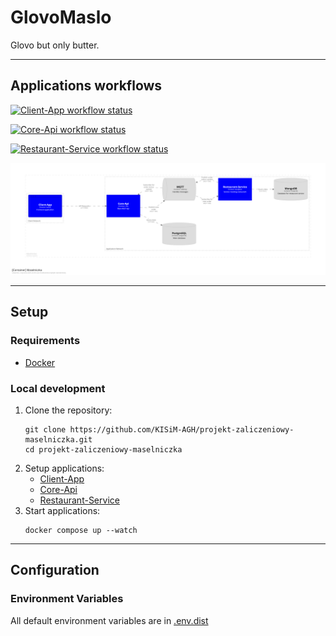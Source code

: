 # GlovoMaslo

Glovo but only butter.

---

## Applications workflows
[![Client-App workflow status](https://github.com/KISiM-AGH/projekt-zaliczeniowy-maselniczka/actions/workflows/client-app.yml/badge.svg)](https://github.com/KISiM-AGH/projekt-zaliczeniowy-maselniczka/tree/master/src/client)

[![Core-Api workflow status](https://github.com/KISiM-AGH/projekt-zaliczeniowy-maselniczka/actions/workflows/core-api.yml/badge.svg)](https://github.com/KISiM-AGH/projekt-zaliczeniowy-maselniczka/tree/master/src/core-api)

[![Restaurant-Service workflow status](https://github.com/KISiM-AGH/projekt-zaliczeniowy-maselniczka/actions/workflows/restaurant-service.yml/badge.svg)](https://github.com/KISiM-AGH/projekt-zaliczeniowy-maselniczka/tree/master/src/restaurant-service)

![C2 diagram](./doc/architecture/diagrams/workspace/images/c2.png)

---

## Setup

### Requirements
* [Docker](https://www.docker.com/)

### Local development
1. Clone the repository:
   ```shell
   git clone https://github.com/KISiM-AGH/projekt-zaliczeniowy-maselniczka.git
   cd projekt-zaliczeniowy-maselniczka
   ```
2. Setup applications:
    * [Client-App](/src/client-app)
    * [Core-Api](/src/core-api)
    * [Restaurant-Service](/src/restaurant-service)
3. Start applications:
   ```shell
   docker compose up --watch
   ```

---

## Configuration

### Environment Variables

All default environment variables are in [.env.dist](src/.env.dist)
